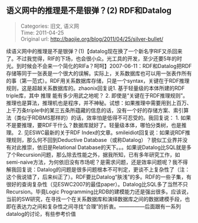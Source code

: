 语义网中的推理是不是银弹？(2) RDF和Datalog
---
    
> Categories: 旧文, 语义网  
> Time: 2011-04-25  
> Original url: <http://baojie.org/blog/2011/04/25/silver-bullet/>
    
续语义网中的推理是不是银弹？(1)【datalog现在换了一个新名字RIF又杀回来了。不过我觉得，RIF的下场，也会很小众。光工具的开发，至少还要5年的时光。到时候会不会来一个简化的RIFa？呵呵】2007-06-11：RDF和Datalog把RDF存储等同于一张表是一个很大的误解。实际上，关系数据库也可以用一张表作所有的事（第一范式）。RDF用关系数据库存储，只是一个syntax，关键在于RDF推理规则，这是超越关系数据库的。zhaonix回复说1. 基于轻量级的本体所建的RDF triple库，其中 推理 能有多少用武之地呢？ 2. 即使是“关键在于RDF推理规则”。推理也是算法，推理机也是程序，并不神秘。试想：如果推理中需要用到上百万、上千万条triple中的某三五条所蕴藏的信息的话，没有一个好的存储方案、索引算法（类似于RDBMS那样的）的话，效率怕是低得不可忍受的。我回复说：     1. 如果不是要推理，要RDF干什么？数据库就好了。轻量级本体，哪怕分类树，也是推理。 2. 见ESWC最新的关于RDF Index的文章。smileidiot回复说：如果说RDF推理规则，那么何不回到Deductive Database（或称Datalog）？貌似工业界并没有对此推崇，依旧是Relational Database的天下。。。如果说Datalog比SQL就是多了个Recursion问题，那么除去性能之外，据我所知，已有多年研究工作，如semi-naive方法，为何依旧没有市场呢？是需求问题，还是效率问题呢？我不得解我回复说：Datalog的问题是很多问题根本不可判定，更谈不上复杂性了（注：这个我说错了，后来纠正了）。RDF要比Datalog“肤浅”的多。RDF的一些子集，有很好的查询复杂性（见ESWC2007的最佳paper）。Datalog比SQL多了当然不只Recursion。毕竟Logic Programming比RDB的建模能力还是强出很多。应该说，当前的SW研究，在寻找一个在关系数据库和演绎数据库之间的数据建模手段，也即在表达力之间和复杂性之间寻找“合理”的折衷。—————后面跟有一系列datalog的讨论，有些参考价值     
    